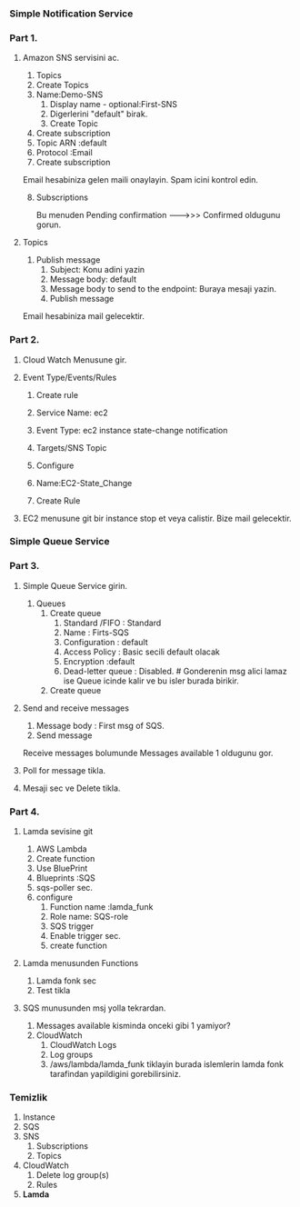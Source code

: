 ### Simple Notification Service

### Part 1.

1. Amazon SNS servisini ac.
   1. Topics
   2. Create Topics
   3. Name:Demo-SNS
      1. Display name - optional:First-SNS
      2. Digerlerini "default" birak.
      3. Create Topic
    4. Create subscription
    5. Topic ARN	:default
    6. Protocol	:Email
    7. Create subscription
	
	Email hesabiniza gelen maili onaylayin. Spam icini kontrol edin.
	
	8. Subscriptions
   	
	   Bu menuden  Pending confirmation --->>> Confirmed oldugunu gorun.

2. Topics
   1. Publish message
      1. Subject: Konu adini yazin
      2. Message body: default
      3. Message body to send to the endpoint: Buraya mesaji yazin.
      4. Publish message
	
	Email hesabiniza mail gelecektir.

### Part 2.

1. Cloud Watch Menusune gir.
2. Event Type/Events/Rules
   1. Create rule

	2. Service Name: ec2
	3. Event Type: ec2 instance state-change notification
	4. Targets/SNS Topic
	5. Configure
      1. Name:EC2-State_Change
      2. Create Rule
	
3. EC2 menusune git bir instance stop et veya calistir.
   Bize mail gelecektir.
   
### Simple Queue Service

### Part 3.

1. Simple Queue Service girin.
   1. Queues
      1. Create queue
         1. Standard /FIFO	: Standard
         2. Name 			: Firts-SQS
         3. Configuration	: default
         4. Access Policy	: Basic secili default olacak
         5. Encryption 		:default
         6. Dead-letter queue 	: Disabled.	# Gonderenin msg alici lamaz ise Queue icinde kalir ve bu isler burada birikir.
       2. Create queue

2. Send and receive messages
   1. Message body	: First msg of SQS.
   2. Send message 
	
	Receive messages  bolumunde Messages available 1 oldugunu gor.

3. Poll for message tikla.
4. Mesaji sec ve Delete tikla.

### Part 4.

1. Lamda sevisine git
   1. AWS Lambda
   2. Create function
   3. Use BluePrint
   4. Blueprints	:SQS
   5. sqs-poller sec.
   6. configure
      1. Function name	:lamda_funk
      2. Role name: SQS-role
      3. SQS trigger
      4. Enable trigger sec.
      5. create function

2. Lamda menusunden Functions
   1. Lamda fonk sec
   2. Test tikla

3. SQS munusunden msj yolla tekrardan.
   1. Messages available kisminda onceki gibi 1 yamiyor?
   2. CloudWatch
      1. CloudWatch Logs
      2. Log groups
      3. /aws/lambda/lamda_funk tiklayin burada islemlerin lamda fonk tarafindan yapildigini gorebilirsiniz.

### Temizlik

1. Instance
2. SQS
3. SNS
   1. Subscriptions
   2. Topics
4. CloudWatch
   1. Delete log group(s)
   2. Rules
5. **Lamda**
